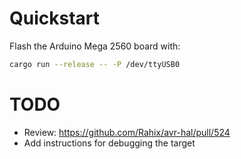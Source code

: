 # Quickstart

Flash the Arduino Mega 2560 board with:

```sh
cargo run --release -- -P /dev/ttyUSB0
```

# TODO

* Review: https://github.com/Rahix/avr-hal/pull/524
* Add instructions for debugging the target